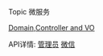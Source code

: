 Topic 微服务

[Domain,Controller and VO](https://github.com/hiijar/oomall)

API详情:
[管理员](http://oomall.liublack.cn/api/adminStd.html)
[微信](http://oomall.liublack.cn/api/wxStd.html)